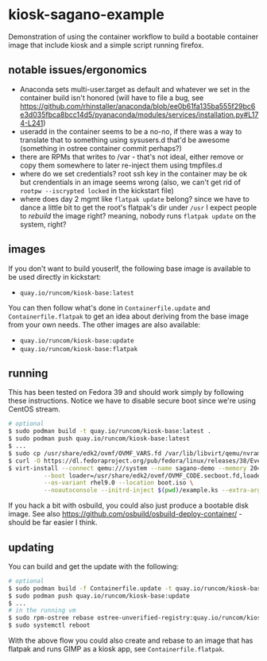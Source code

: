 # kiosk-sagano-example

Demonstration of using the container workflow to build a bootable container image that include kiosk and a simple script running firefox.

## notable issues/ergonomics

- Anaconda sets multi-user.target as default and whatever we set in the container build isn't honored (will have to file a bug, see https://github.com/rhinstaller/anaconda/blob/ee0b61fa135ba555f29bc6e3d035fbca8bcc14d5/pyanaconda/modules/services/installation.py#L174-L241)
- useradd in the container seems to be a no-no, if there was a way to translate that to something using sysusers.d that'd be awesome (something in ostree container commit perhaps?)
- there are RPMs that writes to /var - that's not ideal, either remove or copy them somewhere to later re-inject them using tmpfiles.d
- where do we set credentials? root ssh key in the container may be ok but crendentials in an image seems wrong (also, we can't get rid of `rootpw --iscrypted locked` in the kickstart file)
- where does day 2 mgmt like `flatpak update` belong? since we have to dance a little bit to get the root's flatpak's dir under `/usr` I expect people to _rebuild_ the image right? meaning, nobody runs `flatpak update` on the system, right?

## images

If you don't want to build youserlf, the following base image is available to be used directly in kickstart:

- `quay.io/runcom/kiosk-base:latest`

You can then follow what's done in `Containerfile.update` and `Containerfile.flatpak` to get an idea about deriving from the base image from your own needs.
The other images are also available:

- `quay.io/runcom/kiosk-base:update`
- `quay.io/runcom/kiosk-base:flatpak`

## running

This has been tested on Fedora 39 and should work simply by following these instructions. Notice we have to disable secure boot since we're using CentOS stream.

```sh
# optional
$ sudo podman build -t quay.io/runcom/kiosk-base:latest .
$ sudo podman push quay.io/runcom/kiosk-base:latest
$ ...
$ sudo cp /usr/share/edk2/ovmf/OVMF_VARS.fd /var/lib/libvirt/qemu/nvram/sagano-demo_VARS.fd
$ curl -O https://dl.fedoraproject.org/pub/fedora/linux/releases/38/Everything/x86_64/os/images/boot.iso
$ virt-install --connect qemu:///system --name sagano-demo --memory 2048 --vcpus 4 --disk size=40 \
          --boot loader=/usr/share/edk2/ovmf/OVMF_CODE.secboot.fd,loader.readonly=yes,loader.secure='no',loader.type=pflash,nvram=/var/lib/libvirt/qemu/nvram/sagano-demo_VARS.fd --network=network=default,model=virtio \
          --os-variant rhel9.0 --location boot.iso \
          --noautoconsole --initrd-inject $(pwd)/example.ks --extra-args="inst.ks=file:/example.ks console=tty0 console=ttyS0,115200 inst.profile=rhel"

```

If you hack a bit with osbuild, you could also just produce a bootable disk image. See also https://github.com/osbuild/osbuild-deploy-container/ - should be far easier I think.

## updating

You can build and get the update with the following:

```sh
# optional
$ sudo podman build -f Containerfile.update -t quay.io/runcom/kiosk-base:update .
$ sudo podman push quay.io/runcom/kiosk-base:update
$ ...
# in the running vm
$ sudo rpm-ostree rebase ostree-unverified-registry:quay.io/runcom/kiosk-base:update
$ sudo systemctl reboot
```

With the above flow you could also create and rebase to an image that has flatpak and runs GIMP as a kiosk app, see `Containerfile.flatpak`.

